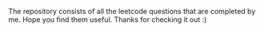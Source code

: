 The repository consists of all the leetcode questions that are completed by me.
Hope you find them useful. Thanks for checking it out :)
